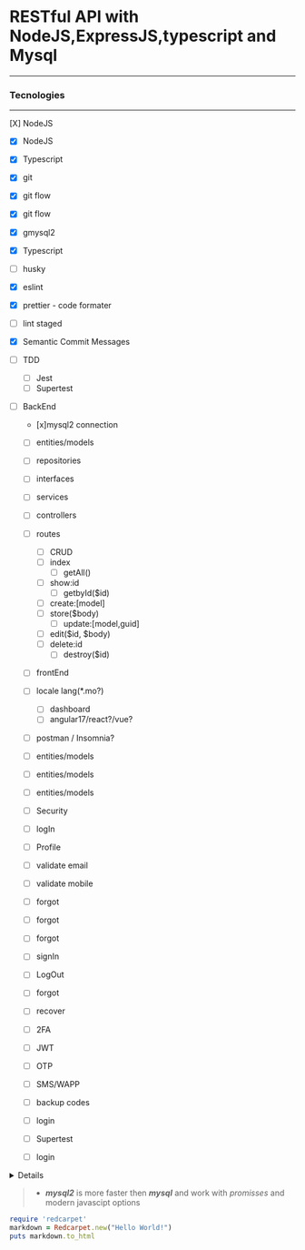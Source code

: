 # RESTful API with NodeJS,ExpressJS,typescript and Mysql

---

### **Tecnologies**

---

[X] NodeJS

- [x] NodeJS
- [x] Typescript
- [x] git
- [x] git flow
- [x] git flow
- [x] gmysql2
- [x] Typescript
- [ ] husky
- [x] eslint
- [x] prettier - code formater
- [ ] lint staged
- [x] Semantic Commit Messages
- [ ] TDD
  - [ ] Jest
  - [ ] Supertest
- [ ] BackEnd

  - [x]mysql2 connection
  - [ ] entities/models
  - [ ] repositories
  - [ ] interfaces
  - [ ] services
  - [ ] controllers
  - [ ] routes

    - [ ] CRUD
    - [ ] index
      - [ ] getAll()
    - [ ] show:id
      - [ ] getbyId($id)
    - [ ] create:[model]
    - [ ] store($body)
      - [ ] update:[model,guid]
    - [ ] edit($id, $body)
    - [ ] delete:id
      - [ ] destroy($id)

  - [ ] frontEnd
  - [ ] locale lang(\*.mo?)
    - [ ] dashboard
    - [ ] angular17/react?/vue?
  - [ ] postman / Insomnia?
  - [ ] entities/models
  - [ ] entities/models
  - [ ] entities/models
  - [ ] Security
  - [ ] logIn
  - [ ] Profile
  - [ ] validate email
  - [ ] validate mobile
  - [ ] forgot
  - [ ] forgot
  - [ ] forgot
  - [ ] signIn
  - [ ] LogOut
  - [ ] forgot
  - [ ] recover
  - [ ] 2FA
  - [ ] JWT
  - [ ] OTP
  - [ ] SMS/WAPP
  - [ ] backup codes
  - [ ] login

  - [ ] Supertest

  - [ ] login

<details>
<ul>
<li>Semantic commit Messages</li>
<ul>
<li>chore: add Oyster build script</li>
<li>docs: explain hat wobble</li>
<li>feat: add beta sequence </li>
<li>fix: remove broken confirmation message</li>
<li>refactor: share logic between  and flash gun stow</li>
<li>style: convert tabs to spaces</li>
<li>test: ensure Tayne retains clothing</li>
</ul>
</ul>
</details>

> - _**mysql2**_ is more faster then _**mysql**_ and work with _promisses_ and modern javascipt options

```ruby
require 'redcarpet'
markdown = Redcarpet.new("Hello World!")
puts markdown.to_html
```
